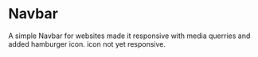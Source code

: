 # Navbar
A simple Navbar for websites
made it responsive with media querries and added hamburger icon.
icon not yet responsive.
